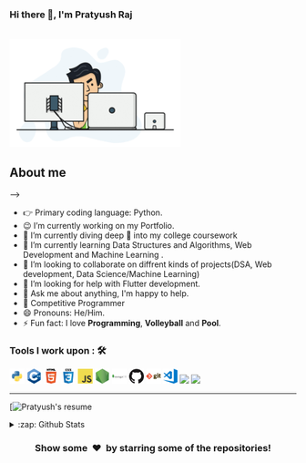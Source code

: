 ### Hi there 👋, I'm Pratyush Raj

<br/>

<img src="https://raw.githubusercontent.com/rajpratyush/rajpratyush/master/me_1.gif" width=300>

<!--
**rajpratyush/rajpratyush** is a ✨ _special_ ✨ repository because its `README.md` (this file) appears on your GitHub profile.

<p align="center">
  <b><i>Let's connect! Find me on the web.</i></b>

[<img height="30" src="https://img.shields.io/badge/twitter-%231DA1F2.svg?&style=for-the-badge&logo=twitter&logoColor=white" />][Twitter]
[<img height="30" src = "https://img.shields.io/badge/gmail-c14438?&style=for-the-badge&logo=gmail&logoColor=white">][gmail] 
[<img height="30" src="https://img.shields.io/badge/linkedin-blue.svg?&style=for-the-badge&logo=linkedin&logoColor=white" />][LinkedIn]
[<img height="30" src = "https://img.shields.io/badge/Facebook-036be4.svg?&style=for-the-badge&logo=facebook&logoColor=white">][Facebook]
<br />
<hr />

<img src="gif.gif" width=200 ></img> 
<!-- Namaste 🙏 -->
 <!--<img align="right" height="270px" alt="GIF" src="https://i.pinimg.com/originals/e4/26/70/e426702edf874b181aced1e2fa5c6cde.gif" /> -->


## About me
-->
- 👉 Primary coding language: Python.
- 😉 I’m currently working on my Portfolio.
- 🔭 I’m currently diving deep 🤿 into my college coursework
- 🌱 I’m currently learning Data Structures and Algorithms, Web Development and Machine Learning .
- 👯 I’m looking to collaborate on diffrent kinds of projects(DSA, Web development, Data Science/Machine Learning)
- 🤔 I’m looking for help with Flutter development.
- 💬 Ask me about anything, I'm happy to help.
- 🤩 Competitive Programmer 
- 😄 Pronouns: He/Him.
- ⚡ Fun fact: I love <b>Programming</b>, <b>Volleyball</b> and <b>Pool</b>.

### Tools I work upon : 🛠

<code><img width="26px" src="https://raw.githubusercontent.com/github/explore/80688e429a7d4ef2fca1e82350fe8e3517d3494d/topics/python/python.png"></code>
<code><img width="26px" src="https://raw.githubusercontent.com/github/explore/80688e429a7d4ef2fca1e82350fe8e3517d3494d/topics/cpp/cpp.png"></code>
<code><img width="26px" src="https://raw.githubusercontent.com/github/explore/80688e429a7d4ef2fca1e82350fe8e3517d3494d/topics/html/html.png"></code>
<code><img width="26px" src="https://raw.githubusercontent.com/github/explore/80688e429a7d4ef2fca1e82350fe8e3517d3494d/topics/css/css.png"></code>
<code><img width="26px" src="https://raw.githubusercontent.com/github/explore/80688e429a7d4ef2fca1e82350fe8e3517d3494d/topics/javascript/javascript.png"></code>
<code><img width="26px" src="https://raw.githubusercontent.com/github/explore/80688e429a7d4ef2fca1e82350fe8e3517d3494d/topics/nodejs/nodejs.png"></code>
<code><img width="26px" src="https://raw.githubusercontent.com/github/explore/80688e429a7d4ef2fca1e82350fe8e3517d3494d/topics/mongodb/mongodb.png"></code>
<code><img width="26px" src="https://raw.githubusercontent.com/github/explore/78df643247d429f6cc873026c0622819ad797942/topics/github/github.png"></code>
<code><img width="26px" src="https://raw.githubusercontent.com/github/explore/80688e429a7d4ef2fca1e82350fe8e3517d3494d/topics/git/git.png"></code>
<code><img width="26px" src="https://raw.githubusercontent.com/github/explore/80688e429a7d4ef2fca1e82350fe8e3517d3494d/topics/visual-studio-code/visual-studio-code.png"></code>
<code><img width="26px" src="https://miro.medium.com/max/200/1*i_ncmAcN81MRMNRDcenKiw.png"></code>
<code><img width="26px" src="https://miro.medium.com/max/518/1*FogMIj4gYwp3fTHLZuwavQ.png"></code>

***
[![Pratyush's resume](https://resume.github.io/?rajpratyush)
<details>
  <summary>:zap: Github Stats</summary>
   <img align="centre" alt="Pratyush's Github Stats" src="ttps://github-readme-stats.vercel.app/api?username=rajpratyush&show_icons=true&theme=radical" /> 
   <p align="center"> 
  Visitor count<br>
  <img src="https://profile-counter.glitch.me/{rajpratyush}/count.svg" />

  
[![Pratyush's github stats](https://github-readme-stats.vercel.app/api?username=rajpratyush&count_private=true&show_icons=true&theme=radical&hide_rank=false)](https://github.com/anuraghazra/github-readme-stats)
  
[![Top Langs](https://github-readme-stats.vercel.app/api/top-langs/?username=rajpratyush)](https://github.com/anuraghazra/github-readme-stats)
</p>
</details>

<h3 align="center">Show some &nbsp;❤️&nbsp; by starring some of the repositories!</h3>

[twitter]: https://twitter.com/pratyushraj23
[Github Pages]: https://rajpratyush.github.io
[linkedin]: https://www.linkedin.com/in/pratyush-raj-737809193
[Facebook]: https://www.facebook.com/pratyushraj829

